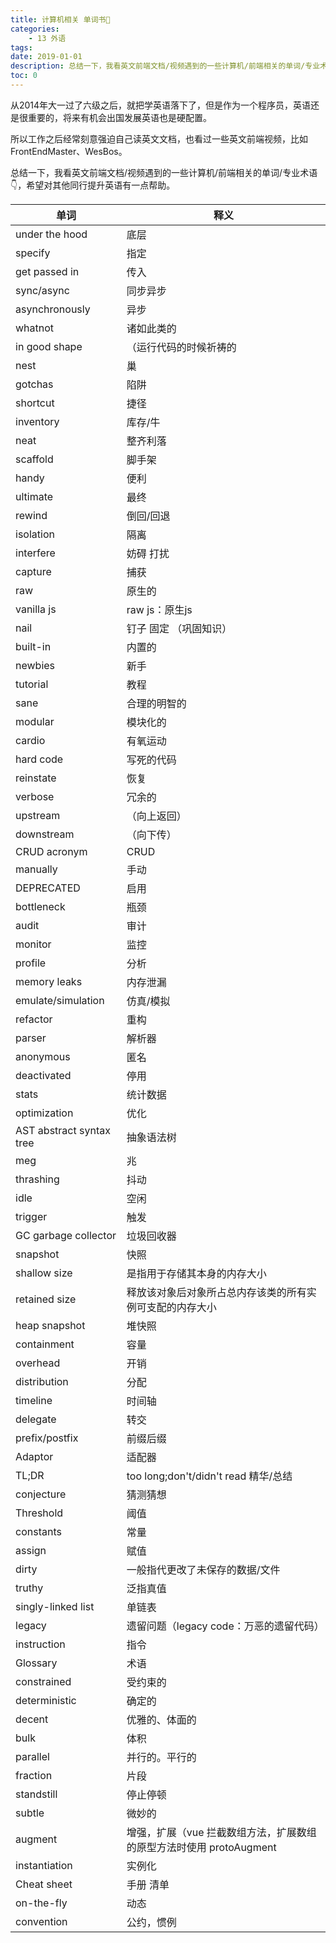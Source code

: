 ```yaml
---
title: 计算机相关 单词书📖
categories:
    - 13 外语
tags:
date: 2019-01-01
description: 总结一下，我看英文前端文档/视频遇到的一些计算机/前端相关的单词/专业术语
toc: 0
---
```


从2014年大一过了六级之后，就把学英语落下了，但是作为一个程序员，英语还是很重要的，将来有机会出国发展英语也是硬配置。

所以工作之后经常刻意强迫自己读英文文档，也看过一些英文前端视频，比如FrontEndMaster、WesBos。

总结一下，我看英文前端文档/视频遇到的一些计算机/前端相关的单词/专业术语👇，希望对其他同行提升英语有一点帮助。

单词 | 释义
---|---
under the hood  | 底层
specify   |  指定
get passed in  | 传入
sync/async | 同步异步
asynchronously | 异步
whatnot | 诸如此类的
in good shape | （运行代码的时候祈祷的
nest | 巢
gotchas  | 陷阱
shortcut | 捷径
inventory |  库存/牛
neat   | 整齐利落
scaffold   |  脚手架
handy  |  便利
ultimate   | 最终
rewind  | 倒回/回退
isolation   |   隔离
interfere |  妨碍 打扰
capture |  捕获
raw |  原生的
vanilla js   |    raw js：原生js
nail  |   钉子 固定  （巩固知识）
built-in   |   内置的
newbies    |   新手
tutorial    |    教程
sane   |    合理的明智的
modular   |    模块化的
cardio   |    有氧运动
hard code   |    写死的代码
reinstate   |    恢复
verbose   |    冗余的
upstream  |   （向上返回）
downstream  |   （向下传）
CRUD acronym  |   CRUD
manually    |    手动
DEPRECATED   |   启用
bottleneck   |   瓶颈
audit   |   审计
monitor   |   监控
profile   |   分析
memory leaks   |   内存泄漏
emulate/simulation   |   仿真/模拟
refactor  |   重构
parser   |   解析器
anonymous   |   匿名
deactivated   |   停用
stats  |    统计数据
optimization   |   优化
AST abstract syntax tree  |    抽象语法树
meg   |   兆
thrashing   |   抖动
idle   |   空闲
trigger  |    触发
GC garbage collector  |   垃圾回收器
snapshot  |  快照
shallow size  |   是指用于存储其本身的内存大小
retained size  |   释放该对象后对象所占总内存该类的所有实例可支配的内存大小
heap snapshot  |  堆快照
containment |   容量
overhead |   开销
distribution  |  分配
timeline  |  时间轴
delegate  |   转交
prefix/postfix  |  前缀后缀
Adaptor  |  适配器
TL;DR  |   too long;don't/didn't read 精华/总结
conjecture  | 猜测猜想
Threshold  | 阈值
constants   | 常量
assign   | 赋值
dirty    | 一般指代更改了未保存的数据/文件
truthy    | 泛指真值
singly-linked list    | 单链表
legacy    | 遗留问题（legacy code：万恶的遗留代码）
instruction     | 指令
Glossary     | 术语
constrained     | 受约束的
deterministic     | 确定的
decent     | 优雅的、体面的
bulk     | 体积
parallel     | 并行的。平行的
fraction     | 片段
standstill     | 停止停顿
subtle     | 微妙的
augment     | 增强，扩展（vue 拦截数组方法，扩展数组的原型方法时使用 protoAugment
instantiation     | 实例化
Cheat sheet     | 手册 清单
on-the-fly     | 动态
convention     | 公约，惯例
